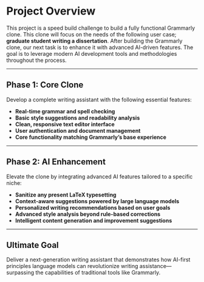 # Project Overview

This project is a speed build challenge to build a fully functional Grammarly clone.
This clone will focus on the needs of the following user case; **graduate student writing a dissertation**.
After building the Grammarly clone, our next task is to enhance it with advanced AI-driven features.
The goal is to leverage modern AI development tools and methodologies throughout the process.

---

## Phase 1: Core Clone

Develop a complete writing assistant with the following essential features:

- **Real-time grammar and spell checking**
- **Basic style suggestions and readability analysis**
- **Clean, responsive text editor interface**
- **User authentication and document management**
- **Core functionality matching Grammarly’s base experience**

---

## Phase 2: AI Enhancement

Elevate the clone by integrating advanced AI features tailored to a specific niche:

- **Sanitize any present LaTeX typesetting** 
- **Context-aware suggestions powered by large language models**
- **Personalized writing recommendations based on user goals**
- **Advanced style analysis beyond rule-based corrections**
- **Intelligent content generation and improvement suggestions**

---

## Ultimate Goal

Deliver a next-generation writing assistant that demonstrates how AI-first principles
language models can revolutionize writing assistance—surpassing the capabilities of traditional tools like Grammarly.

